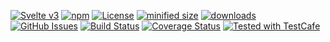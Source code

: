 [![Svelte v3](https://img.shields.io/badge/svelte-v3-orange.svg)](https://svelte.dev)
[![npm](https://img.shields.io/npm/v/component-template-designer.svg)](https://www.npmjs.com/package/component-template-designer)
[![License](https://img.shields.io/badge/License-BSD%203--Clause-blue.svg)](https://opensource.org/licenses/BSD-3-Clause)
[![minified size](https://badgen.net/bundlephobia/min/component-template-designer)](https://bundlephobia.com/result?p=component-template-designer)
[![downloads](http://img.shields.io/npm/dm/component-template-designer.svg?style=flat-square)](https://npmjs.org/package/component-template-designer)
[![GitHub Issues](https://img.shields.io/github/issues/arlac77/component-template-designer.svg?style=flat-square)](https://github.com/arlac77/component-template-designer/issues)
[![Build Status](https://img.shields.io/endpoint.svg?url=https%3A%2F%2Factions-badge.atrox.dev%2Farlac77%2Fcomponent-template-designer%2Fbadge\&style=flat)](https://actions-badge.atrox.dev/arlac77/component-template-designer/goto)
[![Coverage Status](https://coveralls.io/repos/arlac77/component-template-designer/badge.svg)](https://coveralls.io/github/arlac77/component-template-designer)
[![Tested with TestCafe](https://img.shields.io/badge/tested%20with-TestCafe-2fa4cf.svg)](https://github.com/DevExpress/testcafe)
